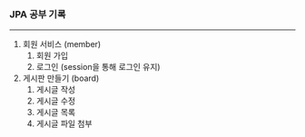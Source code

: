 ### JPA 공부 기록
-----
1. 회원 서비스 (member)
   1) 회원 가입
   2) 로그인 (session을 통해 로그인 유지)
2. 게시판 만들기 (board)
   1) 게시글 작성
   2) 게시글 수정
   3) 게시글 목록
   4) 게시글 파일 첨부
